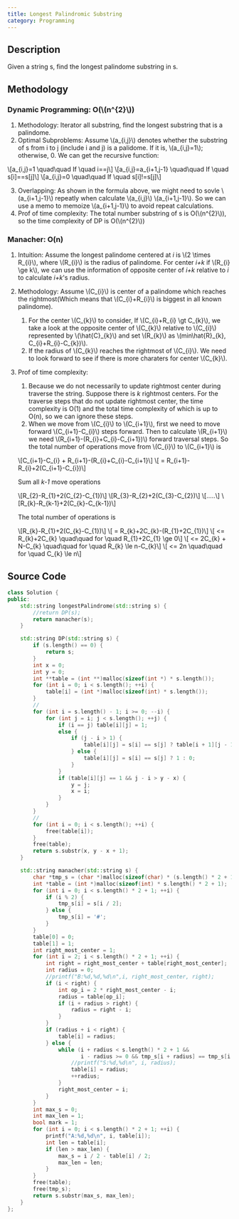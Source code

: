 ```yaml
---
title: Longest Palindromic Substring
category: Programming
---
```

## Description
Given a string s, find the longest palindome substring in s.

## Methodology
### Dynamic Programming: O(\\(n^{2}\\))
1. Methodology: Iterator all substring, find the longest substring that is a palindome.
2. Optimal Subproblems: Assume \\(a_{i,j}\\) denotes whether the substring of s from i to j (include i and j) is a palidome. If it is, \\(a_{i,j}=1\\); otherwise, 0. We can get the recursive function:

\\[a_{i,j}=1 \\quad\\quad If \\quad i==j\\]
\\[a_{i,j}=a_{i+1,j-1} \\quad\\quad If \\quad s[i]==s[j]\\]
\\[a_{i,j}=0 \\quad\\quad If \\quad s[i]!=s[j]\\]

3. Overlapping: As shown in the formula above, we might need to sovle \\(a_{i+1,j-1}\\) repeatly when calculate \\(a_{i,j}\\) \\(a_{i+1,j-1}\\). So we can use a memo to memoize \\(a_{i+1,j-1}\\) to avoid repeat calculations.
4. Prof of time complexity: The total number substring of s is O(\\(n^{2}\\)), so the time complexity of DP is O(\\(n^{2}\\))

### Manacher: O(n)
1. Intuition: Assume the longest palindome centered at *i* is \\(2 \\times R_{i}\\), where \\(R_{i}\\) is the radius of palindome. For center *i+k* if \\(R_{i} \\ge k\\), we can use the information of opposite center of *i+k* relative to *i* to calculate *i+k*'s radius.
2. Methodology: Assume \\(C_{i}\\) is center of a palindome which reaches the rightmost(Which means that \\(C_{i}+R_{i}\\) is biggest in all known palindome).
    1. For the center \\(C_{k}\\) to consider, If \\(C_{i}+R_{i} \\gt C_{k}\\), we take a look at the opposite center of \\(C_{k}\\) relative to \\(C_{i}\\) represented by \\(\\hat{C}\_{k}\\) and set \\(R\_{k}\\) as \\(min\\hat{R}\_{k}, C\_{i}+R\_{i}-C\_{k})\\).
    2. If the radius of  \\(C_{k}\\) reaches the rightmost of  \\(C_{i}\\). We need to look forward to see if there is more charaters for center  \\(C_{k}\\).
3. Prof of time complexity:
    1. Because we do not necessarily to update rightmost center during traverse the string. Suppose there is *k* rightmost centers. For the traverse steps that do not update rightmost center, the time complexity is O(1) and the total time complexity of which is up to O(n), so we can ignore these steps.
    2. When we move from \\(C_{i}\\) to \\(C_{i+1}\\), first we need to move forward \\(C_{i+1}-C_{i}\\) steps forward. Then to calculate \\(R_{i+1}\\) we need \\(R_{i+1}-(R_{i}+C_{i}-C_{i+1})\\) forward traversal steps. So the total number of operations move from \\(C_{i}\\) to \\(C_{i+1}\\) is

    \\[C_{i+1}-C_{i} + R_{i+1}-(R_{i}+C_{i}-C_{i+1}\\]
    \\[ = R_{i+1}-R_{i}+2(C_{i+1}-C_{i})\\]

    Sum all *k-1* move operations

    \\[R_{2}-R_{1}+2(C_{2}-C_{1})\\]
    \\[R_{3}-R_{2}+2(C_{3}-C_{2})\\]
    \\[.....\\]
    \\[R_{k}-R_{k-1}+2(C_{k}-C_{k-1})\\]

    The total number of operations is

    \\[R_{k}-R_{1}+2(C_{k}-C_{1})\\]
    \\[ = R_{k}+2C_{k}-(R_{1}+2C_{1})\\]
    \\[ <= R_{k}+2C_{k} \\quad\\quad for \\quad R_{1}+2C_{1} \\ge 0\\]
    \\[ <= 2C_{k} + N-C_{k}  \\quad\\quad for \\quad R_{k} \\le n-C_{k}\\]
    \\[ <= 2n \\quad\\quad for \\quad C_{k} \\le n\\]

## Source Code
```C++
class Solution {
public:
    std::string longestPalindrome(std::string s) {
        //return DP(s);
        return manacher(s);
    }

    std::string DP(std::string s) {
        if (s.length() == 0) {
            return s;
        }
        int x = 0;
        int y = 0;
        int **table = (int **)malloc(sizeof(int *) * s.length());
        for (int i = 0; i < s.length(); ++i) {
            table[i] = (int *)malloc(sizeof(int) * s.length());
        }
        //
        for (int i = s.length() - 1; i >= 0; --i) {
            for (int j = i; j < s.length(); ++j) {
                if (i == j) table[i][j] = 1;
                else {
                    if (j - i > 1) {
                        table[i][j] = s[i] == s[j] ? table[i + 1][j - 1] : 0;
                    } else {
                        table[i][j] = s[i] == s[j] ? 1 : 0;
                    }
                }
                if (table[i][j] == 1 && j - i > y - x) {
                    y = j;
                    x = i;
                }
            }
        }
        //
        for (int i = 0; i < s.length(); ++i) {
            free(table[i]);
        }
        free(table);
        return s.substr(x, y - x + 1);
    }

    std::string manacher(std::string s) {
        char *tmp_s = (char *)malloc(sizeof(char) * (s.length() * 2 + 1));
        int *table = (int *)malloc(sizeof(int) * s.length() * 2 + 1);
        for (int i = 0; i < s.length() * 2 + 1; ++i) {
            if (i % 2) {
                tmp_s[i] = s[i / 2];
            } else {
                tmp_s[i] = '#';
            }
        }
        table[0] = 0;
        table[1] = 1;
        int right_most_center = 1;
        for (int i = 2; i < s.length() * 2 + 1; ++i) {
            int right = right_most_center + table[right_most_center];
            int radius = 0;
            //printf("B:%d,%d,%d\n",i, right_most_center, right);
            if (i < right) {
                int op_i = 2 * right_most_center - i;
                radius = table[op_i];
                if (i + radius > right) {
                    radius = right - i;
                }
            }
            if (radius + i < right) {
                table[i] = radius;
            } else {
                while (i + radius < s.length() * 2 + 1 &&
                       i - radius >= 0 && tmp_s[i + radius] == tmp_s[i - radius]) {
                    //printf("S:%d,%d\n", i, radius);
                    table[i] = radius;
                    ++radius;
                }
                right_most_center = i;
            }
        }
        int max_s = 0;
        int max_len = 1;
        bool mark = 1;
        for (int i = 0; i < s.length() * 2 + 1; ++i) {
            printf("A:%d,%d\n", i, table[i]);
            int len = table[i];
            if (len > max_len) {
                max_s = i / 2 - table[i] / 2;
                max_len = len;
            }
        }
        free(table);
        free(tmp_s);
        return s.substr(max_s, max_len);
    }
};
```
